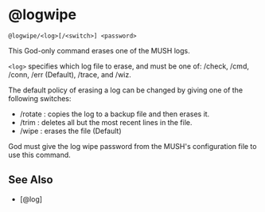 # @logwipe
`@logwipe/<log>[/<switch>] <password>`

This God-only command erases one of the MUSH logs.

`<log>` specifies which log file to erase, and must be one of:
/check, /cmd, /conn, /err (Default), /trace, and /wiz.

The default policy of erasing a log can be changed by giving one of the following switches:

- /rotate : copies the log to a backup file and then erases it.
- /trim : deletes all but the most recent lines in the file.
- /wipe : erases the file (Default)

God must give the log wipe password from the MUSH's configuration file to use this command.


## See Also
- [@log]

